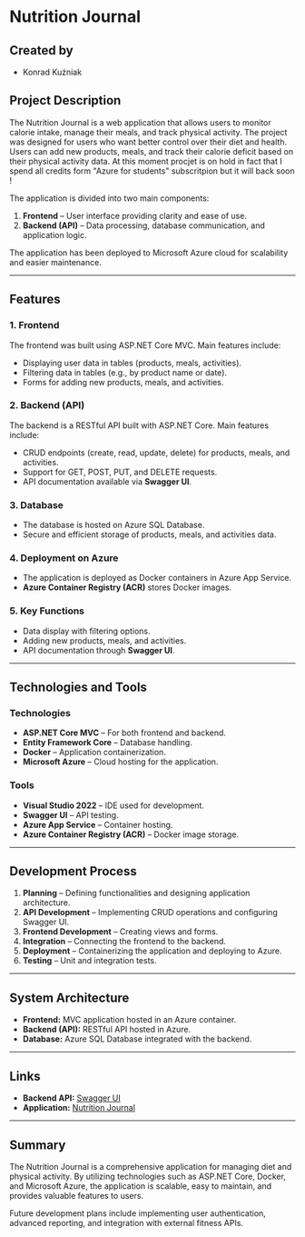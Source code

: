 # Nutrition Journal

## Created by
- Konrad Kuźniak

## Project Description
The Nutrition Journal is a web application that allows users to monitor calorie intake, manage their meals, and track physical activity. The project was designed for users who want better control over their diet and health. Users can add new products, meals, and track their calorie deficit based on their physical activity data.
At this moment procjet is on hold in fact that I spend all credits form "Azure for students" subscritpion but it will back soon !

The application is divided into two main components:
1. **Frontend** – User interface providing clarity and ease of use.
2. **Backend (API)** – Data processing, database communication, and application logic.

The application has been deployed to Microsoft Azure cloud for scalability and easier maintenance.

---

## Features

### 1. Frontend
The frontend was built using ASP.NET Core MVC. Main features include:
- Displaying user data in tables (products, meals, activities).
- Filtering data in tables (e.g., by product name or date).
- Forms for adding new products, meals, and activities.

### 2. Backend (API)
The backend is a RESTful API built with ASP.NET Core. Main features include:
- CRUD endpoints (create, read, update, delete) for products, meals, and activities.
- Support for GET, POST, PUT, and DELETE requests.
- API documentation available via **Swagger UI**.

### 3. Database
- The database is hosted on Azure SQL Database.
- Secure and efficient storage of products, meals, and activities data.

### 4. Deployment on Azure
- The application is deployed as Docker containers in Azure App Service.
- **Azure Container Registry (ACR)** stores Docker images.

### 5. Key Functions
- Data display with filtering options.
- Adding new products, meals, and activities.
- API documentation through **Swagger UI**.

---

## Technologies and Tools

### Technologies
- **ASP.NET Core MVC** – For both frontend and backend.
- **Entity Framework Core** – Database handling.
- **Docker** – Application containerization.
- **Microsoft Azure** – Cloud hosting for the application.

### Tools
- **Visual Studio 2022** – IDE used for development.
- **Swagger UI** – API testing.
- **Azure App Service** – Container hosting.
- **Azure Container Registry (ACR)** – Docker image storage.

---

## Development Process
1. **Planning** – Defining functionalities and designing application architecture.
2. **API Development** – Implementing CRUD operations and configuring Swagger UI.
3. **Frontend Development** – Creating views and forms.
4. **Integration** – Connecting the frontend to the backend.
5. **Deployment** – Containerizing the application and deploying to Azure.
6. **Testing** – Unit and integration tests.

---

## System Architecture
- **Frontend:** MVC application hosted in an Azure container.
- **Backend (API):** RESTful API hosted in Azure.
- **Database:** Azure SQL Database integrated with the backend.

---

## Links

- **Backend API:** [Swagger UI](https://dziennikzywieniowybackendapi-fvf8bnepbfghabfk.polandcentral-01.azurewebsites.net/swagger/index.html)  
- **Application:** [Nutrition Journal](https://dziennikzywieniowy-hhcng7h9g8f3gebq.polandcentral-01.azurewebsites.net/)  

---

## Summary
The Nutrition Journal is a comprehensive application for managing diet and physical activity. By utilizing technologies such as ASP.NET Core, Docker, and Microsoft Azure, the application is scalable, easy to maintain, and provides valuable features to users.

Future development plans include implementing user authentication, advanced reporting, and integration with external fitness APIs.
